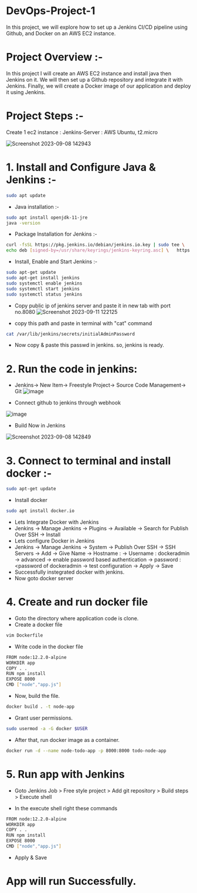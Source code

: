 # DevOps-Project-1
In this project, we will explore how to set up a Jenkins CI/CD pipeline using Github, and Docker on an AWS EC2 instance.
# Project Overview :-
In this project I will create an AWS EC2 instance and install java then Jenkins on it. We will then set up a Github repository and integrate it with Jenkins. Finally, we will create a Docker image of our application and deploy it using Jenkins.
# Project Steps :-
Create 1 ec2 instance :
Jenkins-Server : AWS Ubuntu, t2.micro

![Screenshot 2023-09-08 142943](https://github.com/saaimazam/DevOps-Project-1/assets/125339535/fe454880-e9d2-4792-933f-b8b5e9b0025d)

# 1. Install and Configure Java & Jenkins :-
```bash
sudo apt update
```
- Java installation :-
```bash
sudo apt install openjdk-11-jre
java -version
```

- Package Installation for Jenkins :-
```bash
curl -fsSL https://pkg.jenkins.io/debian/jenkins.io.key | sudo tee \   /usr/share/keyrings/jenkins-keyring.asc > /dev/null 
echo deb [signed-by=/usr/share/keyrings/jenkins-keyring.asc] \   https://pkg.jenkins.io/debian binary/ | sudo tee \   /etc/apt/sources.list.d/jenkins.list > /dev/null
```
- Install, Enable and Start Jenkins :-
```bash
sudo apt-get update 
sudo apt-get install jenkins
sudo systemctl enable jenkins
sudo systemctl start jenkins
sudo systemctl status jenkins
```
- Copy public ip of jenkins server and paste it in new tab with port no.8080
![Screenshot 2023-09-11 122125](https://github.com/saaimazam/DevOps-Project-1/assets/125339535/166f51e3-426b-4ca9-9840-19b65e3c3be5)

- copy this path and paste in terminal with "cat" command
```bash
cat /var/lib/jenkins/secrets/initialAdminPassword
```
- Now copy & paste this passwd in jenkins. so, jenkins is ready.

# 2. Run the code in jenkins:
- Jenkins-> New Item-> Freestyle Project-> Source Code Management-> Git
![image](https://github.com/saaimazam/DevOps-Project-1/assets/125339535/8f290ed2-a0bb-4d94-a60b-6b3dbea0de06)


- Connect github to jenkins through webhook

![image](https://github.com/saaimazam/DevOps-Project-1/assets/125339535/504d78c0-7637-4b40-900a-b14615bb8a95)

- Build Now in Jenkins

![Screenshot 2023-09-08 142849](https://github.com/saaimazam/DevOps-Project-1/assets/125339535/a02690bc-91ef-472c-afe4-cb9be6681f43)

# 3. Connect to terminal and install docker :-

```bash
sudo apt-get update
```
- Install docker
```bash
sudo apt install docker.io
```
- Lets Integrate Docker with Jenkins
- Jenkins -> Manage Jenkins -> Plugins -> Available -> Search for Publish Over SSH -> Install
- Lets configure Docker in Jenkins
- Jenkins -> Manage Jenkins -> System -> Publish Over SSH -> SSH Servers -> Add -> Give Name -> Hostname : -> Username : dockeradmin -> advanced -> enable password based authentication -> password : <password of dockeradmin -> test configuration -> Apply -> Save
- Successfully instegrated docker with jenkins.
- Now goto docker server

# 4. Create and run docker file
- Goto the directory where application code is clone.
- Create a docker file
```bash
vim Dockerfile
```
- Write code in the docker file
```bash
FROM node:12.2.0-alpine
WORKDIR app
COPY . .
RUN npm install
EXPOSE 8000
CMD ["node","app.js"]
```

- Now, build the file.
```bash
docker build . -t node-app
```
- Grant user permissions.
```bash
sudo usermod -a -G docker $USER
```
- After that, run docker image as a container.
```bash
docker run -d --name node-todo-app -p 8000:8000 todo-node-app
```

# 5. Run app with Jenkins
- Goto Jenkins Job > Free style project > Add git repository > Build steps > Execute shell

- In the execute shell right these commands 
```bash
FROM node:12.2.0-alpine
WORKDIR app
COPY . .
RUN npm install
EXPOSE 8000
CMD ["node","app.js"]
```

- Apply & Save

# App will run Successfully. 
